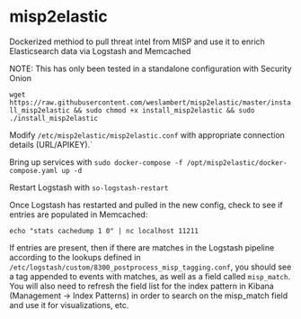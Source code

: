 # misp2elastic
Dockerized methiod to pull threat intel from MISP and use it to enrich Elasticsearch data via Logstash and Memcached 

NOTE: This has only been tested in a standalone configuration with Security Onion

`wget https://raw.githubusercontent.com/weslambert/misp2elastic/master/install_misp2elastic && sudo chmod +x install_misp2elastic && sudo ./install_misp2elastic`

Modify `/etc/misp2elastic/misp2elastic.conf` with appropriate connection details (URL/APIKEY).`

Bring up services with `sudo docker-compose -f /opt/misp2elastic/docker-compose.yaml up -d`

Restart Logstash with `so-logstash-restart`

Once Logstash has restarted and pulled in the new config, check to see if entries are populated in Memcached:

`echo "stats cachedump 1 0" | nc localhost 11211`

If entries are present, then if there are matches in the Logstash pipeline according to the lookups defined in `/etc/logstash/custom/8300_postprocess_misp_tagging.conf`, you should see a tag appended to events with matches, as well as a field called `misp_match`.  You will also need to refresh the field list for the index pattern in Kibana (Management -> Index Patterns) in order to search on the misp_match field and use it for visualizations, etc.

